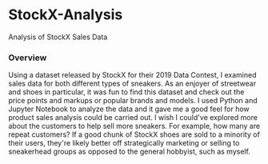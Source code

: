 # StockX-Analysis
Analysis of StockX Sales Data

### Overview
Using a dataset released by StockX for their 2019 Data Contest, I examined sales data for both different types of sneakers. As an enjoyer of streetwear
and shoes in particular, it was fun to find this dataset and check out the price points and markups or popular brands and models. I used Python and
Jupyter Notebook to analyze the data and it gave me a good feel for how product sales analysis could be carried out. I wish I could've explored more about
the customers to help sell more sneakers. For example, how many are repeat customers? If a good chunk of StockX shoes are sold to a minority of their users, they're likely better off strategically marketing or selling to sneakerhead groups as opposed to the general hobbyist, such as myself.
